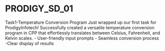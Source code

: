 # PRODIGY_SD_01
Task1-Temperature Conversion Program  Just wrapped up our first task for ProdigyInfotech!  Successfully created a versatile temperature conversion program in CPP that effortlessly translates between Celsius, Fahrenheit, and Kelvin scales. - User-friendly input prompts - Seamless conversion process -Clear display of results
